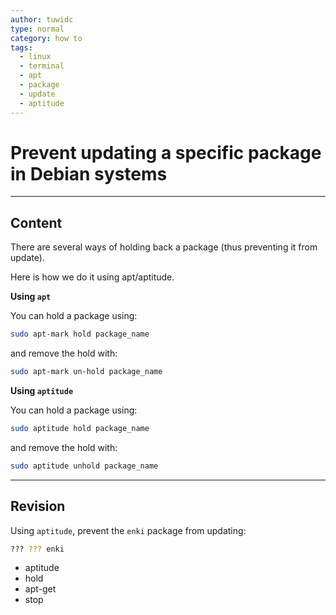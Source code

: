 ```yaml
---
author: tuwidc
type: normal
category: how to
tags:
  - linux
  - terminal
  - apt
  - package
  - update
  - aptitude
---
```


# Prevent updating a specific package in Debian systems


---

## Content

There are several ways of holding back a package (thus preventing it from update).

Here is how we do it using apt/aptitude.

**Using `apt`**

You can hold a package using:

```bash
sudo apt-mark hold package_name
```

and remove the hold with:

```bash
sudo apt-mark un-hold package_name
```

**Using `aptitude`**

You can hold a package using:

```bash
sudo aptitude hold package_name
```

and remove the hold with:

```bash
sudo aptitude unhold package_name
```


---

## Revision

Using `aptitude`, prevent the `enki` package from updating:

```bash
??? ??? enki
```

- aptitude
- hold
- apt-get
- stop
